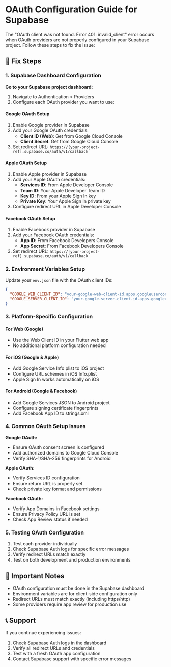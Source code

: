 # OAuth Configuration Guide for Supabase

The "OAuth client was not found. Error 401: invalid_client" error occurs when OAuth providers are not properly configured in your Supabase project. Follow these steps to fix the issue:

## 🔧 Fix Steps

### 1. Supabase Dashboard Configuration

**Go to your Supabase project dashboard:**
1. Navigate to Authentication > Providers
2. Configure each OAuth provider you want to use:

#### Google OAuth Setup
1. Enable Google provider in Supabase
2. Add your Google OAuth credentials:
   - **Client ID (Web)**: Get from Google Cloud Console
   - **Client Secret**: Get from Google Cloud Console
3. Set redirect URL: `https://[your-project-ref].supabase.co/auth/v1/callback`

#### Apple OAuth Setup
1. Enable Apple provider in Supabase
2. Add your Apple OAuth credentials:
   - **Services ID**: From Apple Developer Console
   - **Team ID**: Your Apple Developer Team ID
   - **Key ID**: From your Apple Sign In key
   - **Private Key**: Your Apple Sign In private key
3. Configure redirect URL in Apple Developer Console

#### Facebook OAuth Setup
1. Enable Facebook provider in Supabase
2. Add your Facebook OAuth credentials:
   - **App ID**: From Facebook Developers Console
   - **App Secret**: From Facebook Developers Console
3. Set redirect URL: `https://[your-project-ref].supabase.co/auth/v1/callback`

### 2. Environment Variables Setup

Update your `env.json` file with the OAuth client IDs:

```json
{
  "GOOGLE_WEB_CLIENT_ID": "your-google-web-client-id.apps.googleusercontent.com",
  "GOOGLE_SERVER_CLIENT_ID": "your-google-server-client-id.apps.googleusercontent.com"
}
```

### 3. Platform-Specific Configuration

#### For Web (Google)
- Use the Web Client ID in your Flutter web app
- No additional platform configuration needed

#### For iOS (Google & Apple)
- Add Google Service Info plist to iOS project
- Configure URL schemes in iOS Info.plist
- Apple Sign In works automatically on iOS

#### For Android (Google & Facebook)
- Add Google Services JSON to Android project
- Configure signing certificate fingerprints
- Add Facebook App ID to strings.xml

### 4. Common OAuth Setup Issues

**Google OAuth:**
- Ensure OAuth consent screen is configured
- Add authorized domains to Google Cloud Console
- Verify SHA-1/SHA-256 fingerprints for Android

**Apple OAuth:**
- Verify Services ID configuration
- Ensure return URL is properly set
- Check private key format and permissions

**Facebook OAuth:**
- Verify App Domains in Facebook settings
- Ensure Privacy Policy URL is set
- Check App Review status if needed

### 5. Testing OAuth Configuration

1. Test each provider individually
2. Check Supabase Auth logs for specific error messages
3. Verify redirect URLs match exactly
4. Test on both development and production environments

## 🚨 Important Notes

- OAuth configuration must be done in the Supabase dashboard
- Environment variables are for client-side configuration only
- Redirect URLs must match exactly (including https/http)
- Some providers require app review for production use

## 📞 Support

If you continue experiencing issues:
1. Check Supabase Auth logs in the dashboard
2. Verify all redirect URLs and credentials
3. Test with a fresh OAuth app configuration
4. Contact Supabase support with specific error messages